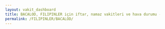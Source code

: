 ```yaml
---
layout: vakit_dashboard
title: BACALOD, FILIPINLER için iftar, namaz vakitleri ve hava durumu - ilçe/eyalet seç
permalink: /FILIPINLER/BACALOD/
---
```


<script type="text/javascript">
  var GLOBAL_COUNTRY = 'FILIPINLER';
  var GLOBAL_CITY = 'BACALOD';
  var GLOBAL_STATE = '';
  var lat = 72;
  var lon = 21;
</script>
